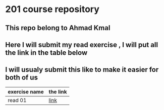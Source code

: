 # 201 course repository
## This repo belong to Ahmad Kmal
## Here I will submit my read exercise , I will put all the link in the table below 
## I will usualy submit this like to make it easier for both of us 
|exercise name | the link | 
|--------------|----------|
| read 01      | [link](https://ahmadkmal.github.io/reading-notes/class-01)     |     